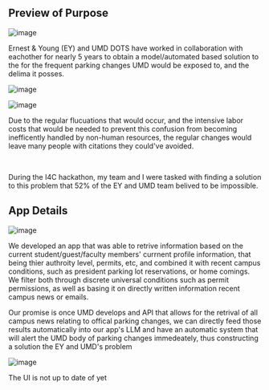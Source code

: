 <h2>Preview of Purpose</h2>

![image](https://github.com/user-attachments/assets/6dcecc0b-477e-4fa5-896c-11c690b04aa3)

Ernest & Young (EY) and UMD DOTS have worked in collaboration with eachother for nearly 5 years to obtain a model/automated based solution to the for the frequent parking changes UMD would be exposed to, and the delima it posses.

![image](https://github.com/user-attachments/assets/8e1c0ea8-3a42-4457-9e8b-32fb46ad4568)


![image](https://github.com/user-attachments/assets/f20a0323-b6e4-4a48-9778-a71abb503780)

Due to the regular flucuations that would occur, and the intensive labor costs that would be needed to prevent this confusion from becoming inefficently handled by non-human resources, the regular changes would leave many people with citations they could've avoided.

<br>

During the I4C hackathon, my team and I were tasked with finding a solution to this problem that 52% of the EY and UMD team belived to be impossible.

<h2>App Details</h2>

![image](https://github.com/user-attachments/assets/f926b5ff-e80e-4930-8777-e7c52618ec90)

We developed an app that was able to retrive information based on the current student/guest/faculty members' currnent profile information, that being thier authroity level, permits, etc, and combined it with recent campus conditions, such as president parking lot reservations, or home comings. We filter both through discrete universal conditions such as permit permissions, as well as basing it on directly written information recent campus news or emails.

Our promise is once UMD develops and API that allows for the retrival of all campus news relating to offical parking changes, we can directly feed those results automatically into our app's LLM and have an automatic system that will alert the UMD body of parking changes immedeately, thus constructing a solution the EY and UMD's problem

![image](https://github.com/user-attachments/assets/adf2dbd6-c192-410b-8280-e4305c399a93)

The UI is not up to date of yet
